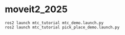 # moveit2_2025
```
ros2 launch mtc_tutorial mtc_demo.launch.py
ros2 launch mtc_tutorial pick_place_demo.launch.py
```
